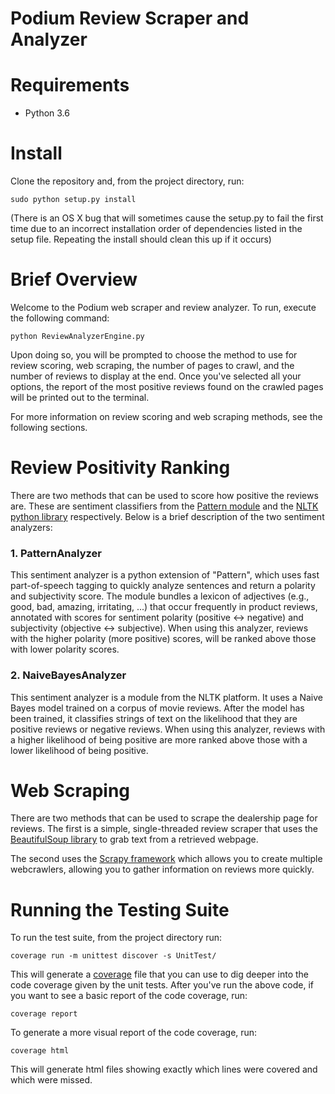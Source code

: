 # Podium Review Scraper and Analyzer

Requirements
============

* Python 3.6

Install
========

Clone the repository and, from the project directory, run:

    sudo python setup.py install  

(There is an OS X bug that will sometimes cause the setup.py to fail the first time due to an incorrect installation order of dependencies listed in the setup file. Repeating the install should clean this up if it occurs)

Brief Overview
========

Welcome to the Podium web scraper and review analyzer. To run, execute the following command:

    python ReviewAnalyzerEngine.py

Upon doing so, you will be prompted to choose the method to use for review scoring, web scraping, the number of pages to crawl, and the number of reviews to display at the end. Once you've selected all your options, the report of the most positive reviews found on the crawled pages will be printed out to the terminal.

For more information on review scoring and web scraping methods, see the following sections.

Review Positivity Ranking
========

There are two methods that can be used to score how positive the reviews are. These are sentiment classifiers from the [Pattern module](http://www.clips.ua.ac.be/pages/pattern-en) and the [NLTK python library](http://www.nltk.org/) respectively. Below is a brief description of the two sentiment analyzers:

### 1. PatternAnalyzer
This sentiment analyzer is a python extension of "Pattern", which uses fast part-of-speech tagging to quickly analyze sentences and return a polarity and subjectivity score. The module bundles a lexicon of adjectives (e.g., good, bad, amazing, irritating, ...) that occur frequently in product reviews, annotated with scores for sentiment polarity (positive ↔ negative) and subjectivity (objective ↔ subjective). When using this analyzer, reviews with the higher polarity (more positive) scores, will be ranked above those with lower polarity scores.

### 2. NaiveBayesAnalyzer
This sentiment analyzer is a module from the NLTK platform. It uses a Naive Bayes model trained on a corpus of movie reviews. After the model has been trained, it classifies strings of text on the likelihood that they are positive reviews or negative reviews. When using this analyzer, reviews with a higher likelihood of being positive are more ranked above those with a lower likelihood of being positive.

Web Scraping
========

There are two methods that can be used to scrape the dealership page for reviews. The first is a simple, single-threaded review scraper that uses the [BeautifulSoup library](https://www.crummy.com/software/BeautifulSoup/bs4/doc/) to grab text from a retrieved webpage.

The second uses the [Scrapy framework](https://scrapy.org/) which allows you to create multiple webcrawlers, allowing you to gather information on reviews more quickly.

Running the Testing Suite
========

To run the test suite, from the project directory run: 

    coverage run -m unittest discover -s UnitTest/ 

This will generate a [coverage](https://coverage.readthedocs.io/en/coverage-4.4.1/) file that you can use to dig deeper into the code coverage given by the unit tests. After you've run the above code, if you want to see a basic report of the code coverage, run:

    coverage report 

To generate a more visual report of the code coverage, run:

    coverage html
              
This will generate html files showing exactly which lines were covered and which were missed.


